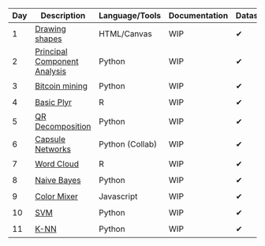 | Day  | Description                                                  | Language/Tools  | Documentation | Dataset | Difficulty |
| ---- | ------------------------------------------------------------ | --------------- | ------------- | ------- | ---------- |
| 1    | [Drawing shapes](https://github.com/Jeet1994/100-Days-Of-Code/tree/main/1) | HTML/Canvas     | WIP           | ✔       | ⭐️          |
| 2    | [Principal Component Analysis](https://github.com/Jeet1994/100-Days-Of-Code/tree/main/1) | Python          | WIP           | ✔       | ⭐️⭐️         |
| 3    | [Bitcoin mining](https://github.com/Jeet1994/100-Days-Of-Code/tree/main/3/) | Python          | WIP           | ✔       | ⭐️⭐️⭐️        |
| 4    | [Basic Plyr](https://github.com/Jeet1994/100-Days-Of-Code/tree/main/4) | R               | WIP           | ✔       | ⭐️⭐️         |
| 5    | [QR Decomposition](https://github.com/Jeet1994/100-Days-Of-Code/tree/main/5) | Python          | WIP           | ✔       | ⭐️⭐️         |
| 6    | [Capsule Networks](https://github.com/Jeet1994/100-Days-Of-Code/tree/main/6) | Python (Collab) | WIP           | ✔       | ⭐️⭐️⭐️⭐️⭐️      |
| 7    | [Word Cloud](https://github.com/Jeet1994/100-Days-Of-Code/tree/main/7) | R               | WIP           | ✔       | ⭐️⭐️         |
| 8    | [Naive Bayes](https://github.com/Jeet1994/100-Days-Of-Code/tree/main/8) | Python          | WIP           | ✔       | ⭐️⭐️         |
| 9    | [Color Mixer](https://github.com/Jeet1994/100-Days-Of-Code/tree/main/9) | Javascript      | WIP           | ✔       | ⭐️          |
| 10   | [SVM](https://github.com/Jeet1994/100-Days-Of-Code/tree/main/10) | Python          | WIP           | ✔       | ⭐️⭐️         |
| 11   | [K-NN](https://github.com/Jeet1994/100-Days-Of-Code/tree/main/11) | Python          | WIP           | ✔       | ⭐️⭐️         |

